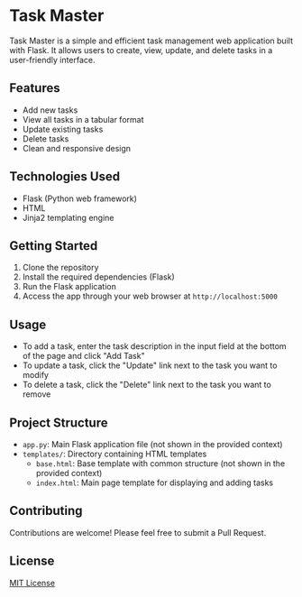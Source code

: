 # Task Master

Task Master is a simple and efficient task management web application built with Flask. It allows users to create, view, update, and delete tasks in a user-friendly interface.

## Features

- Add new tasks
- View all tasks in a tabular format
- Update existing tasks
- Delete tasks
- Clean and responsive design

## Technologies Used

- Flask (Python web framework)
- HTML
- Jinja2 templating engine

## Getting Started

1. Clone the repository
2. Install the required dependencies (Flask)
3. Run the Flask application
4. Access the app through your web browser at `http://localhost:5000`

## Usage

- To add a task, enter the task description in the input field at the bottom of the page and click "Add Task"
- To update a task, click the "Update" link next to the task you want to modify
- To delete a task, click the "Delete" link next to the task you want to remove

## Project Structure

- `app.py`: Main Flask application file (not shown in the provided context)
- `templates/`: Directory containing HTML templates
  - `base.html`: Base template with common structure (not shown in the provided context)
  - `index.html`: Main page template for displaying and adding tasks

## Contributing

Contributions are welcome! Please feel free to submit a Pull Request.

## License

[MIT License](LICENSE)

